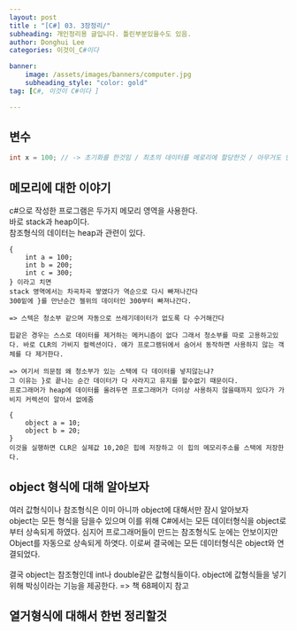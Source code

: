 ```yaml
---
layout: post
title : "[C#] 03. 3장정리/"
subheading: 개인정리용 글입니다. 틀린부분있을수도 있음.
author: Donghui Lee
categories: 이것이_C#이다

banner:
    image: /assets/images/banners/computer.jpg
    subheading_style: "color: gold"
tag: [C#, 이것이 C#이다 ]

---
```

## 변수
```c#
int x = 100; // -> 초기화를 한것임 / 최초의 데이터를 메로리에 할당한것 / 아무거도 안쓰면 더미데이터가 들어가는데 이를 방지하기위해 c#에서는 강제로 초기화를 함.
```

## 메모리에 대한 이야기
c#으로 작성한 프로그램은 두가지 메모리 영역을 사용한다.  
바로 stack과 heap이다.  
참조형식의 데이터는 heap과 관련이 있다.  
~~~
{
    int a = 100;
    int b = 200;
    int c = 300;
} 이라고 치면
stack 영역에서는 차곡차곡 쌓였다가 역순으로 다시 빠져나간다
300밑에 }를 만난순간 젤위의 데이터인 300부터 빠져나간다.

=> 스텍은 청소부 같으며 자동으로 쓰레기데이터가 없도록 다 수거해간다

힙같은 경우는 스스로 데이터를 제거하는 메커니즘이 없다 그래서 청소부를 따로 고용하고있다. 바로 CLR의 가비지 컬렉션이다. 얘가 프로그램뒤에서 숨어서 동작하면 사용하지 않는 객체를 다 제거한다.

=> 여기서 의문점 왜 청소부가 있는 스택에 다 데이터를 넣지않는냐?
그 이유는 }로 끝나는 순간 데이터가 다 사라지고 유지를 할수없기 때문이다.
프로그래머가 heap에 데이터를 올려두면 프로그래머가 더이상 사용하지 않을때까지 있다가 가비지 커렉션이 알아서 없에줌

{
    object a = 10;
    object b = 20;
}
이것을 실행하면 CLR은 실제값 10,20은 힙에 저장하고 이 힙의 메모리주소를 스택에 저장한다.

~~~

## object 형식에 대해 알아보자
여러 값형식이나 참조형식은 이미 아니까 object에 대해서만 잠시 알아보자  
object는 모든 형식을 담을수 있으며 이를 위해 C#에서는 모든 데이터형식을 object로 부터 상속되게 하였다. 심지어 프로그래머들이 만드는 참조형식도 눈에는 안보이지만 Object를 자동으로 상속되게 하엿다. 이로써 결국에는 모든 데이터형식은 object와 연결되었다.  
<br>
결국 object는 참조형인데 int나 double같은 값형식들이다. object에 값형식들을 넣기 위해 박싱이라는 기능을 제공한다. => 책 68페이지 참고

## 열거형식에 대해서 한번 정리할것